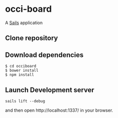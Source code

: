 # occi-board

A [Sails](http://sailsjs.org) application

## Clone repository
## Download dependencies
```
$ cd occiboard
$ bower install
$ npm install
```

## Launch Development server
```
sails lift --debug
```
and then open http://localhost:1337/ in your browser.
